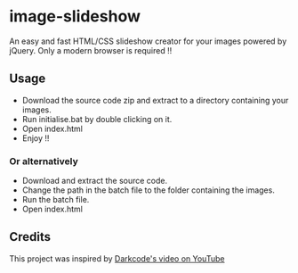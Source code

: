 # image-slideshow
An easy and fast HTML/CSS slideshow creator for your images powered by jQuery. Only a modern browser is required !!

## Usage
+ Download the source code zip and extract to a directory containing your images.
+ Run initialise.bat by double clicking on it.
+ Open index.html
+ Enjoy !!
### Or alternatively
+ Download and extract the source code.
+ Change the path in the batch file to the folder containing the images.
+ Run the batch file.
+ Open index.html

## Credits
This project was inspired by [Darkcode's video on YouTube](https://www.youtube.com/watch?v=9Irz0c-6UGw) 
